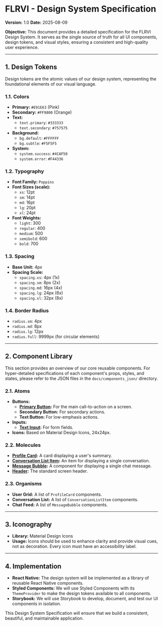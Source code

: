# FLRVI - Design System Specification

**Version:** 1.0
**Date:** 2025-08-09

**Objective:** This document provides a detailed specification for the FLRVI Design System. It serves as the single source of truth for all UI components, design tokens, and visual styles, ensuring a consistent and high-quality user experience.

---

## **1. Design Tokens**

Design tokens are the atomic values of our design system, representing the foundational elements of our visual language.

### **1.1. Colors**
*   **Primary:** `#E91E63` (Pink)
*   **Secondary:** `#FF9800` (Orange)
*   **Text:**
    *   `text.primary`: `#333333`
    *   `text.secondary`: `#757575`
*   **Background:**
    *   `bg.default`: `#FFFFFF`
    *   `bg.subtle`: `#F5F5F5`
*   **System:**
    *   `system.success`: `#4CAF50`
    *   `system.error`: `#F44336`

### **1.2. Typography**
*   **Font Family:** `Poppins`
*   **Font Sizes (scale):**
    *   `xs`: 12pt
    *   `sm`: 14pt
    *   `md`: 16pt
    *   `lg`: 20pt
    *   `xl`: 24pt
*   **Font Weights:**
    *   `light`: 300
    *   `regular`: 400
    *   `medium`: 500
    *   `semibold`: 600
    *   `bold`: 700

### **1.3. Spacing**
*   **Base Unit:** 4px
*   **Spacing Scale:**
    *   `spacing.xs`: 4px (1x)
    *   `spacing.sm`: 8px (2x)
    *   `spacing.md`: 16px (4x)
    *   `spacing.lg`: 24px (6x)
    *   `spacing.xl`: 32px (8x)

### **1.4. Border Radius**
*   `radius.sm`: 4px
*   `radius.md`: 8px
*   `radius.lg`: 12px
*   `radius.full`: 9999px (for circular elements)

---

## **2. Component Library**

This section provides an overview of our core reusable components. For hyper-detailed specifications of each component's props, styles, and states, please refer to the JSON files in the `docs/components_json/` directory.

### **2.1. Atoms**
*   **Buttons:**
    *   **[Primary Button](./components_json/primary_button.json):** For the main call-to-action on a screen.
    *   **Secondary Button:** For secondary actions.
    *   **Text Button:** For low-emphasis actions.
*   **Inputs:**
    *   **[Text Input](./components_json/text_input.json):** For form fields.
*   **Icons:** Based on Material Design Icons, 24x24px.

### **2.2. Molecules**
*   **[Profile Card](./components_json/profile_card.json):** A card displaying a user's summary.
*   **[Conversation List Item](./components_json/conversation_list_item.json):** An item for displaying a single conversation.
*   **[Message Bubble](./components_json/message_bubble.json):** A component for displaying a single chat message.
*   **[Header](./components_json/header.json):** The standard screen header.

### **2.3. Organisms**
*   **User Grid:** A list of `ProfileCard` components.
*   **Conversation List:** A list of `ConversationListItem` components.
*   **Chat Feed:** A list of `MessageBubble` components.

---

## **3. Iconography**

*   **Library:** Material Design Icons
*   **Usage:** Icons should be used to enhance clarity and provide visual cues, not as decoration. Every icon must have an accessibility label.

---

## **4. Implementation**

*   **React Native:** The design system will be implemented as a library of reusable React Native components.
*   **Styled Components:** We will use Styled Components with its `ThemeProvider` to make the design tokens available to all components.
*   **Storybook:** We will use Storybook to develop, document, and test our UI components in isolation.

This Design System Specification will ensure that we build a consistent, beautiful, and maintainable application.
